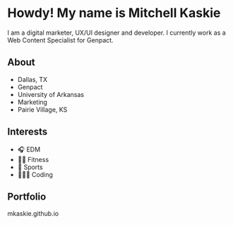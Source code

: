 # Howdy! My name is Mitchell Kaskie

I am a digital marketer, UX/UI designer and developer. I currently work as a Web Content Specialist for Genpact.

## About

+ Dallas, TX
+ Genpact
+ University of Arkansas
+ Marketing
+ Pairie Village, KS

## Interests

+ 🎧 EDM
+ 🏃🏼 Fitness
+ 🏈 Sports
+ 🧑🏼‍💻 Coding

## Portfolio

mkaskie.github.io

<!--
- 👋 Hi, I’m @mkaskie
- 👀 I’m interested in ...
- 🌱 I’m currently learning ...
- 💞️ I’m looking to collaborate on ...
- 📫 How to reach me ...
--!>

<!---
mkaskie/mkaskie is a ✨ special ✨ repository because its `README.md` (this file) appears on your GitHub profile.
You can click the Preview link to take a look at your changes.
--->
